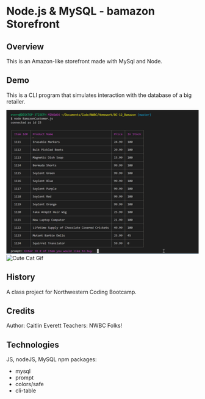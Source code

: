 # Node.js & MySQL - bamazon Storefront

## Overview

This is an Amazon-like storefront made with MySql and Node.  

## Demo

This is a CLI program that simulates interaction with the database of a big retailer. 

![Customer Demo Gif (not working so far))](Images/customer.gif)
![Cute Cat Gif](https://media.giphy.com/media/vFKqnCdLPNOKc/giphy.gif)




## History

A class project for Northwestern Coding Bootcamp. 

## Credits

Author: Caitlin Everett 
Teachers: NWBC Folks!

## Technologies

JS, nodeJS, MySQL
npm packages:
  - mysql
  - prompt
  - colors/safe
  - cli-table 
